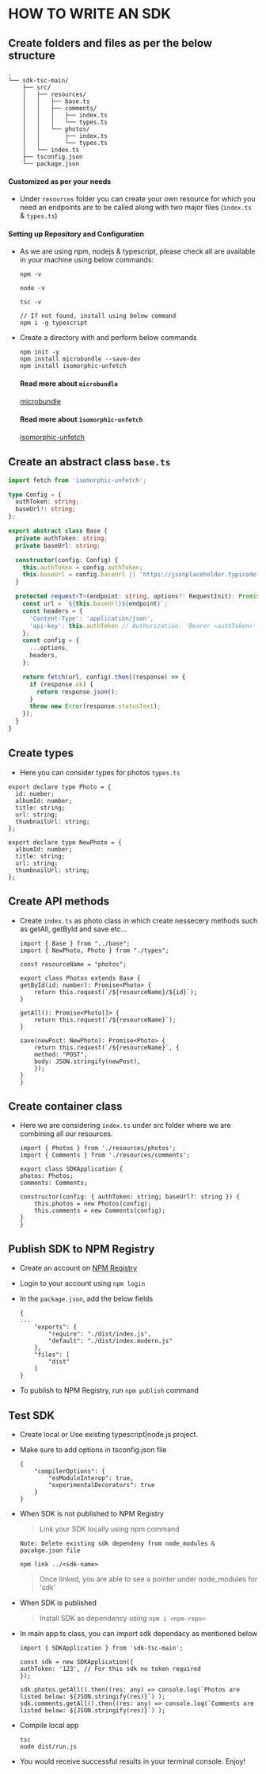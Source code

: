 # HOW TO WRITE AN SDK

## Create folders and files as per the below structure
```
.
└── sdk-tsc-main/
    ├── src/
    │   ├── resources/
    │   │   ├── base.ts
    │   │   ├── comments/
    │   │   │   ├── index.ts
    │   │   │   └── types.ts
    │   │   └── photos/
    │   │       ├── index.ts
    │   │       └── types.ts
    │   └── index.ts
    ├── tsconfig.json
    └── package.json
```
#### Customized as per your needs
- Under `resources` folder you can create your own resource for which you need an endpoints are to be called along with two major files (`index.ts` & `types.ts`)

#### Setting up Repository and Configuration
- As we are using npm, nodejs & typescript, please check all are available in your machine using below commands:
  ```
  npm -v
  ```
  ```
  node -v
  ```
  ```
  tsc -v 
  
  // If not found, install using below command
  npm i -g typescript
  ```
- Create a directory with <sdk-name> and perform below commands
  ```
  npm init -y
  npm install microbundle --save-dev
  npm install isomorphic-unfetch
  ```

  #### Read more about `microbundle`
  [microbundle](`https://github.com/developit/microbundle)

  #### Read more about `isomorphic-unfetch`
  [isomorphic-unfetch](https://github.com/developit/unfetch/tree/main/packages/isomorphic-unfetch)

## Create an abstract class `base.ts`
```base.ts
import fetch from 'isomorphic-unfetch';

type Config = {
  authToken: string;
  baseUrl?: string;
};

export abstract class Base {
  private authToken: string;
  private baseUrl: string;

  constructor(config: Config) {
    this.authToken = config.authToken;
    this.baseUrl = config.baseUrl || 'https://jsonplaceholder.typicode.com'; // Passing default URL
  }

  protected request<T>(endpoint: string, options?: RequestInit): Promise<T> {
    const url = `${this.baseUrl}${endpoint}`;
    const headers = {
      'Content-Type': 'application/json',
      'api-key': this.authToken // Authorization: 'Bearer <authToken>'
    };
    const config = {
      ...options,
      headers,
    };

    return fetch(url, config).then((response) => {
      if (response.ok) {
        return response.json();
      }
      throw new Error(response.statusText);
    });
  }
}
```
## Create types
- Here you can consider types for photos `types.ts`
```
export declare type Photo = {
  id: number;
  albumId: number;
  title: string;
  url: string;
  thumbnailUrl: string;
};

export declare type NewPhoto = {
  albumId: number;
  title: string;
  url: string;
  thumbnailUrl: string;
};
```
## Create API methods
- Create `index.ts` as photo class in which create nessecery methods such as getAll, getById and save etc...
    ```
    import { Base } from "../base";
    import { NewPhoto, Photo } from "./types";

    const resourceName = "photos";

    export class Photos extends Base {
    getById(id: number): Promise<Photo> {
        return this.request(`/${resourceName}/${id}`);
    }

    getAll(): Promise<Photo[]> {
        return this.request(`/${resourceName}`);
    }

    save(newPost: NewPhoto): Promise<Photo> {
        return this.request(`/${resourceName}`, {
        method: "POST",
        body: JSON.stringify(newPost),
        });
    }
    }
    ```
## Create container class
- Here we are considering `index.ts` under src folder where we are combining all our resources.
    ```
    import { Photos } from './resources/photos';
    import { Comments } from './resources/comments';

    export class SDKApplication {
    photos: Photos;
    comments: Comments;

    constructor(config: { authToken: string; baseUrl?: string }) {
        this.photos = new Photos(config);
        this.comments = new Comments(config);
    }
    }
    ```

## Publish SDK to NPM Registry
- Create an account on [NPM Registry](https://www.npmjs.com/)

- Login to your account using `npm login`

- In the `package.json`, add the below fields
  ```
  {
  ...
      "exports": {
          "require": "./dist/index.js",
          "default": "./dist/index.modern.js"
      },
      "files": [
          "dist"
      ]
  }
  ```
- To publish to NPM Registry, run `npm publish` command

## Test SDK

- Create local or Use existing typescript|node.js project.

- Make sure to add options in tsconfig.json file
    ```
    {
        "compilerOptions": {
            "esModuleInterop": true,
            "experimentalDecorators": true
        }
    }
    ```
- When SDK is not published to NPM Registry

  > Link your SDK locally using npm command

    `Note: Delete existing sdk dependeny from node_modules & pacakge.json file`
    ```
    npm link ../<sdk-name>
    ```

  > Once linked, you are able to see a pointer under node_modules for 'sdk'

- When SDK is published

  > Install SDK as dependency using `npm i <npm-repo>`

- In main app.ts class, you can import sdk dependacy as mentioned below
    ```
  import { SDKApplication } from 'sdk-tsc-main';

  const sdk = new SDKApplication({
    authToken: '123', // For this sdk no token required
  });

  sdk.photos.getAll().then((res: any) => console.log(`Photos are listed below: ${JSON.stringify(res)}`) );
  sdk.comments.getAll().then((res: any) => console.log(`Comments are listed below: ${JSON.stringify(res)}`) );
    ```
- Compile local app
  ```
  tsc
  node dist/run.js
  ```

- You would receive successful results in your terminal console. Enjoy! 